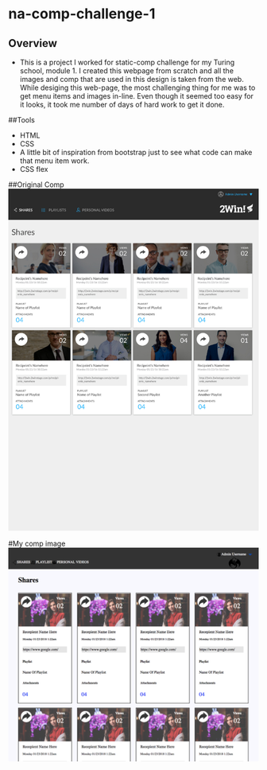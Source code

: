 # na-comp-challenge-1

## Overview 
 * This is a project I worked for static-comp challenge for my Turing school, module 1. I created this webpage from scratch and all the
 images and comp that are used in this design is taken from the web. While desiging this web-page, the most challenging thing for me was to get
 menu items and images in-line. Even though it seemed too easy for it looks, it took me number of days of hard work to get it done. 
 
 
##Tools 
* HTML 
* CSS
* A little bit of inspiration from bootstrap just to see what code can make that menu item work. 
* CSS flex 

##Original Comp 
![Screenshot](static-comp-challenge-2.jpg)

#My comp image 
![Screenshot](comp.png)

